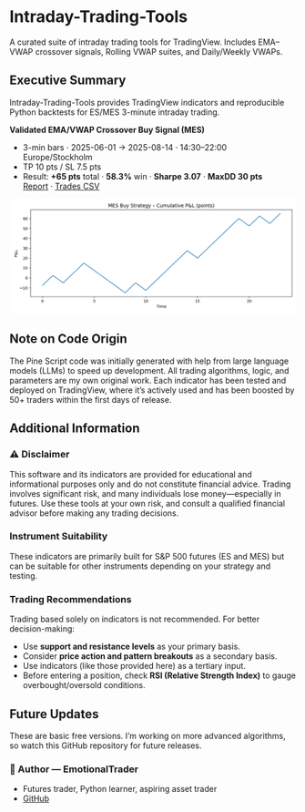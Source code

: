 # Intraday-Trading-Tools

A curated suite of intraday trading tools for TradingView. Includes EMA–VWAP crossover signals, Rolling VWAP suites, and Daily/Weekly VWAPs.

## Executive Summary

Intraday-Trading-Tools provides TradingView indicators and reproducible Python backtests for ES/MES 3-minute intraday trading.

**Validated EMA/VWAP Crossover Buy Signal (MES)**
- 3-min bars · 2025-06-01 → 2025-08-14 · 14:30–22:00 Europe/Stockholm  
- TP 10 pts / SL 7.5 pts  
- Result: **+65 pts** total · **58.3%** win · **Sharpe 3.07** · **MaxDD 30 pts**  
  [Report](reports/BUY_mes_TP10_SL7p5_1430-2200.md) · [Trades CSV](reports/BUY_mes_trades_TP10_SL7p5_1430-2200.csv)

<img src="https://raw.githubusercontent.com/EmotionalTrader/Intraday-Trading-Tools/main/reports/BUY_mes_TP10_SL7p5_1430-2200.png" alt="Equity curve — BUY TP10/SL7.5" width="900">


## Note on Code Origin
The Pine Script code was initially generated with help from large language models (LLMs) to speed up development. All trading algorithms, logic, and parameters are my own original work. Each indicator has been tested and deployed on TradingView, where it’s actively used and has been boosted by 50+ traders within the first days of release.

## Additional Information

### ⚠️ Disclaimer
This software and its indicators are provided for educational and informational purposes only and do not constitute financial advice. Trading involves significant risk, and many individuals lose money—especially in futures. Use these tools at your own risk, and consult a qualified financial advisor before making any trading decisions.

### Instrument Suitability
These indicators are primarily built for S&P 500 futures (ES and MES) but can be suitable for other instruments depending on your strategy and testing.

### Trading Recommendations
Trading based solely on indicators is not recommended. For better decision-making:
- Use **support and resistance levels** as your primary basis.
- Consider **price action and pattern breakouts** as a secondary basis.
- Use indicators (like those provided here) as a tertiary input.
- Before entering a position, check **RSI (Relative Strength Index)** to gauge overbought/oversold conditions.

## Future Updates
These are basic free versions. I’m working on more advanced algorithms, so watch this GitHub repository for future releases.

### 👤 Author — **EmotionalTrader**
- Futures trader, Python learner, aspiring asset trader  
- [GitHub](https://github.com/EmotionalTrader)

